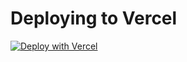 # Deploying to Vercel

[![Deploy with Vercel](https://vercel.com/button)](https://vercel.com/new/clone?repository-url=https%3A%2F%2Fgithub.com%2Famvstrm%2Famvstrm%2Ftree%2Fv2&env=API_URL,VERSION,DETA_BASE_KEY&envDescription=API%20URL%20and%20Version%20are%20required%2C%20please%20read%20the%20docs%20for%20more%20information.&envLink=https%3A%2F%2Fdocs.amvstr.ml&project-name=amvstrm)